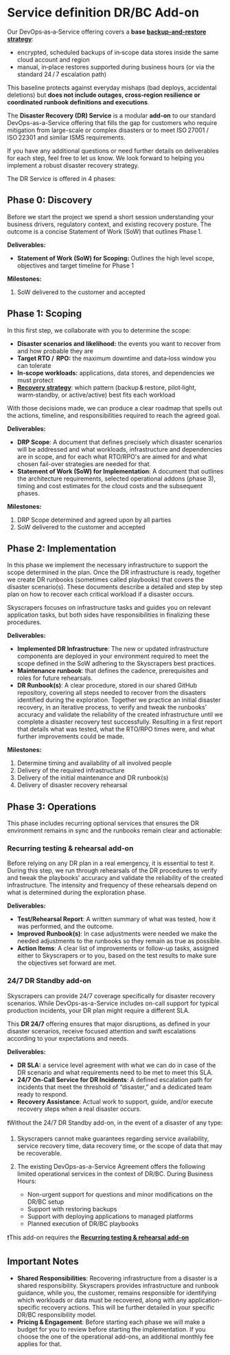 # Service definition DR/BC Add-on

Our DevOps‑as‑a‑Service offering covers a **base [backup‑and‑restore strategy](https://docs.aws.amazon.com/whitepapers/latest/disaster-recovery-workloads-on-aws/disaster-recovery-options-in-the-cloud.html#backup-and-restore)**:

- encrypted, scheduled backups of in‑scope data stores inside the same cloud account and region
- manual, in‑place restores supported during business hours (or via the standard 24 / 7 escalation path)

This baseline protects against everyday mishaps (bad deploys, accidental deletions) but **does not include outages, cross‑region resilience or coordinated runbook definitions and executions**.

The **Disaster Recovery (DR) Service** is a modular **add-on** to our standard DevOps-as-a-Service offering that fills the gap for customers who require mitigation from large-scale or complex disasters or to meet ISO 27001 / ISO 22301 and similar ISMS requirements.

If you have any additional questions or need further details on deliverables for each step, feel free to let us know. We look forward to helping you implement a robust disaster recovery strategy.

The DR Service is offered in 4 phases:

## Phase 0: Discovery

Before we start the project we spend a short session understanding your business drivers, regulatory context, and existing recovery posture. The outcome is a concise Statement of Work (SoW) that outlines Phase 1.

**Deliverables:**

- **Statement of Work (SoW) for Scoping:** Outlines the high level scope, objectives and target timeline for Phase 1

**Milestones:**

1. SoW delivered to the customer and accepted

## Phase 1: Scoping

In this first step, we collaborate with you to determine the scope:

- **Disaster scenarios and likelihood:** the events you want to recover from and how probable they are
- **Target RTO /  RPO:** the maximum downtime and data‑loss window you can tolerate
- **In‑scope workloads:** applications, data stores, and dependencies we must protect
- [**Recovery strategy**](https://docs.aws.amazon.com/whitepapers/latest/disaster-recovery-workloads-on-aws/disaster-recovery-options-in-the-cloud.html): which pattern (backup & restore, pilot‑light, warm‑standby, or active/active) best fits each workload

With those decisions made, we can produce a clear roadmap that spells out the actions, timeline, and responsibilities required to reach the agreed goal.

**Deliverables:**

- **DRP Scope**: A document that defines precisely which disaster scenarios will be addressed and what workloads, infrastructure and dependencies are in scope, and for each what RTO/RPO's are aimed for and what chosen fail-over strategies are needed for that.
- **Statement of Work (SoW) for Implementation**: A document that outlines the architecture requirements, selected operational addons (phase 3), timing and cost estimates for the cloud costs and the subsequent phases.

**Milestones:**

1. DRP Scope determined and agreed upon by all parties
2. SoW delivered to the customer and accepted

## Phase 2: Implementation

In this phase we implement the necessary infrastructure to support the scope determined in the plan. Once the DR infrastructure is ready, together we create DR runbooks (sometimes called playbooks) that covers the disaster scenario(s). These documents describe a detailed and step by step plan on how to recover each critical workload if a disaster occurs.

Skyscrapers focuses on infrastructure tasks and guides you on relevant application tasks, but both sides have responsibilities in finalizing these procedures.

**Deliverables:**

- **Implemented DR Infrastructure**: The new or updated infrastructure components are deployed in your environment required to meet the scope defined in the SoW adhering to the Skyscrapers best practices.
- **Maintenance runbook**: that defines the cadence, prerequisites and roles for future rehearsals.
- **DR Runbook(s)**: A clear procedure, stored in our shared GitHub repository, covering all steps needed to recover from the disasters identified during the exploration. Together we practice an initial disaster recovery, in an iterative process, to verify and tweak the runbooks’ accuracy and validate the reliability of the created infrastructure until we complete a disaster recovery test successfully. Resulting in a first report that details what was tested, what the RTO/RPO times were, and what further improvements could be made.

**Milestones:**

1. Determine timing and availability of all involved people
2. Delivery of the required infrastructure
3. Delivery of the initial maintenance and DR runbook(s)
4. Delivery of disaster recovery rehearsal

## Phase 3: Operations

This phase includes recurring optional services that ensures the DR environment remains in sync and the runbooks remain clear and actionable:

### Recurring testing & rehearsal add-on

Before relying on any DR plan in a real emergency, it is essential to test it. During this step, we run through rehearsals of the DR procedures to verify and tweak the playbooks’ accuracy and validate the reliability of the created infrastructure. The intensity and frequency of these rehearsals depend on what is determined during the exploration phase.

**Deliverables:**

- **Test/Rehearsal Report**: A written summary of what was tested, how it was performed, and the outcome.
- **Improved Runbook(s)**: In case adjustments were needed we make the needed adjustments to the runbooks so they remain as true as possible.
- **Action Items**: A clear list of improvements or follow-up tasks, assigned either to Skyscrapers or to you, based on the test results to make sure the objectives set forward are met.

### 24/7 DR Standby add-on

Skyscrapers can provide 24/7 coverage specifically for disaster recovery scenarios. While DevOps-as-a-Service includes on-call support for typical production incidents, your DR plan might require a different SLA.

This **DR 24/7** offering ensures that major disruptions, as defined in your disaster scenarios, receive focused attention and swift escalations according to your expectations and needs.

**Deliverables:**

- **DR SLA:** a service level agreement with what we can do in case of the DR scenario and what requirements need to be met to meet this SLA.
- **24/7 On-Call Service for DR Incidents**: A defined escalation path for incidents that meet the threshold of “disaster,” and a dedicated team ready to respond.
- **Recovery Assistance**: Actual work to support, guide, and/or execute recovery steps when a real disaster occurs.

❗Without the 24/7 DR Standby add-on, in the event of a disaster of any type:

1. Skyscrapers cannot make guarantees regarding service availability, service recovery time, data recovery time, or the scope of data that may be recoverable.
2. The existing DevOps-as-a-Service Agreement offers the following limited operational services in the context of DR/BC. During Business Hours:

   - Non-urgent support for questions and minor modifications on the DR/BC setup
   - Support with restoring backups
   - Support with deploying applications to managed platforms
   - Planned execution of DR/BC playbooks

❗This add-on requires the [**Recurring testing & rehearsal add-on**](https://docs.skyscrapers.eu/Process_and_Services/drbc_offering/#recurring-testing-rehearsal-add-on)

## Important Notes

- **Shared Responsibilities**: Recovering infrastructure from a disaster is a shared responsibility. Skyscrapers provides infrastructure and runbook guidance, while you, the customer, remains responsible for identifying which workloads or data must be recovered, along with any application-specific recovery actions. This will be further detailed in your specific DR/BC responsibility model.
- **Pricing & Engagement**: Before starting each phase we will make a budget for you to review before starting the implementation. If you choose the one of the operational add-ons, an additional monthly fee applies for that.
